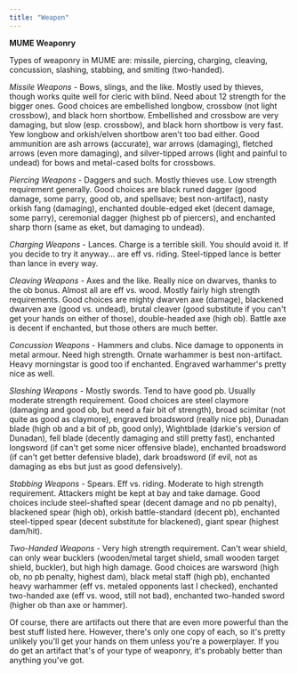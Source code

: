 ```yaml
---
title: "Weapon"
---
```


**MUME Weaponry**

Types of weaponry in MUME are: missile, piercing, charging, cleaving,
concussion, slashing, stabbing, and smiting (two-handed).

*Missile Weapons* - Bows, slings, and the like. Mostly used by thieves,
though works quite well for cleric with blind. Need about 12 strength
for the bigger ones. Good choices are embellished longbow, crossbow (not
light crossbow), and black horn shortbow. Embellished and crossbow are
very damaging, but slow (esp. crossbow), and black horn shortbow is very
fast. Yew longbow and orkish/elven shortbow aren't too bad either. Good
ammunition are ash arrows (accurate), war arrows (damaging), fletched
arrows (even more damaging), and silver-tipped arrows (light and painful
to undead) for bows and metal-cased bolts for crossbows.

*Piercing Weapons* - Daggers and such. Mostly thieves use. Low strength
requirement generally. Good choices are black runed dagger (good damage,
some parry, good ob, and spellsave; best non-artifact), nasty orkish
fang (damaging), enchanted double-edged eket (decent damage, some
parry), ceremonial dagger (highest pb of piercers), and enchanted sharp
thorn (same as eket, but damaging to undead).

*Charging Weapons* - Lances. Charge is a terrible skill. You should
avoid it. If you decide to try it anyway... are eff vs. riding.
Steel-tipped lance is better than lance in every way.

*Cleaving Weapons* - Axes and the like. Really nice on dwarves, thanks
to the ob bonus. Almost all are eff vs. wood. Mostly fairly high
strength requirements. Good choices are mighty dwarven axe (damage),
blackened dwarven axe (good vs. undead), brutal cleaver (good substitute
if you can't get your hands on either of those), double-headed axe (high
ob). Battle axe is decent if enchanted, but those others are much
better.

*Concussion Weapons* - Hammers and clubs. Nice damage to opponents in
metal armour. Need high strength. Ornate warhammer is best non-artifact.
Heavy morningstar is good too if enchanted. Engraved warhammer's pretty
nice as well.

*Slashing Weapons* - Mostly swords. Tend to have good pb. Usually
moderate strength requirement. Good choices are steel claymore (damaging
and good ob, but need a fair bit of strength), broad scimitar (not quite
as good as claymore), engraved broadsword (really nice pb), Dunadan
blade (high ob and a bit of pb, good only), Wightblade (darkie's version
of Dunadan), fell blade (decently damaging and still pretty fast),
enchanted longsword (if can't get some nicer offensive blade), enchanted
broadsword (if can't get better defensive blade), dark broadsword (if
evil, not as damaging as ebs but just as good defensively).

*Stabbing Weapons* - Spears. Eff vs. riding. Moderate to high strength
requirement. Attackers might be kept at bay and take damage. Good
choices include steel-shafted spear (decent damage and no pb penalty),
blackened spear (high ob), orkish battle-standard (decent pb), enchanted
steel-tipped spear (decent substitute for blackened), giant spear
(highest dam/hit).

*Two-Handed Weapons* - Very high strength requirement. Can't wear
shield, can only wear bucklers (wooden/metal target shield, small wooden
target shield, buckler), but high high damage. Good choices are warsword
(high ob, no pb penalty, highest dam), black metal staff (high pb),
enchanted heavy warhammer (eff vs. metaled opponents last I checked),
enchanted two-handed axe (eff vs. wood, still not bad), enchanted
two-handed sword (higher ob than axe or hammer).

Of course, there are artifacts out there that are even more powerful
than the best stuff listed here. However, there's only one copy of each,
so it's pretty unlikely you'll get your hands on them unless you're a
powerplayer. If you do get an artifact that's of your type of weaponry,
it's probably better than anything you've got.